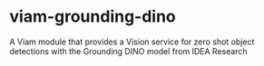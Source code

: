 # viam-grounding-dino
A Viam module that provides a Vision service for zero shot object detections with the Grounding DINO model from IDEA Research

